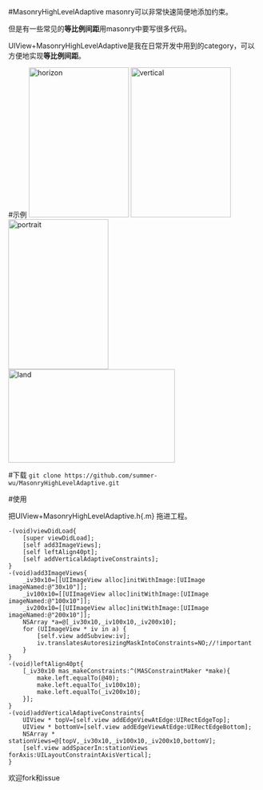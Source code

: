 #MasonryHighLevelAdaptive
masonry可以非常快速简便地添加约束。

但是有一些常见的**等比例间距**用masonry中要写很多代码。

UIView+MasonryHighLevelAdaptive是我在日常开发中用到的category，可以方便地实现**等比例间距**。

#示例
<img src="https://cloud.githubusercontent.com/assets/2476434/10684568/5bcce420-7981-11e5-9b63-9bfbe23e2b55.png" alt="horizon" width=200px height=300px />
<img src="https://cloud.githubusercontent.com/assets/2476434/10684657/74b0c316-7982-11e5-9a27-b6989a2eaba9.jpg" alt="vertical" width=200px height=300px  />
<img src="https://cloud.githubusercontent.com/assets/2476434/10694641/e4a99a22-79d1-11e5-9063-f8a0219ba73b.png" alt="portrait" width=200px height=300px  />
<img src="https://cloud.githubusercontent.com/assets/2476434/10694642/e503a0e4-79d1-11e5-9818-6c635d57af5e.png" alt="land" width=333px height=187px  />


#下载
`git clone https://github.com/summer-wu/MasonryHighLevelAdaptive.git`

#使用

把UIView+MasonryHighLevelAdaptive.h{.m} 拖进工程。

```
-(void)viewDidLoad{
    [super viewDidLoad];
    [self add3ImageViews];
    [self leftAlign40pt];
    [self addVerticalAdaptiveConstraints];   
}
-(void)add3ImageViews{
    _iv30x10=[[UIImageView alloc]initWithImage:[UIImage imageNamed:@"30x10"]];
    _iv100x10=[[UIImageView alloc]initWithImage:[UIImage imageNamed:@"100x10"]];
    _iv200x10=[[UIImageView alloc]initWithImage:[UIImage imageNamed:@"200x10"]];
    NSArray *a=@[_iv30x10,_iv100x10,_iv200x10];
    for (UIImageView * iv in a) {
        [self.view addSubview:iv];
        iv.translatesAutoresizingMaskIntoConstraints=NO;//!important
    }
}
-(void)leftAlign40pt{
    [_iv30x10 mas_makeConstraints:^(MASConstraintMaker *make){
        make.left.equalTo(@40);
        make.left.equalTo(_iv100x10);
        make.left.equalTo(_iv200x10);
    }];
}
-(void)addVerticalAdaptiveConstraints{
    UIView * topV=[self.view addEdgeViewAtEdge:UIRectEdgeTop];
    UIView * bottomV=[self.view addEdgeViewAtEdge:UIRectEdgeBottom];
    NSArray * stationViews=@[topV,_iv30x10,_iv100x10,_iv200x10,bottomV];
    [self.view addSpacerIn:stationViews forAxis:UILayoutConstraintAxisVertical];
}
```

欢迎fork和issue

